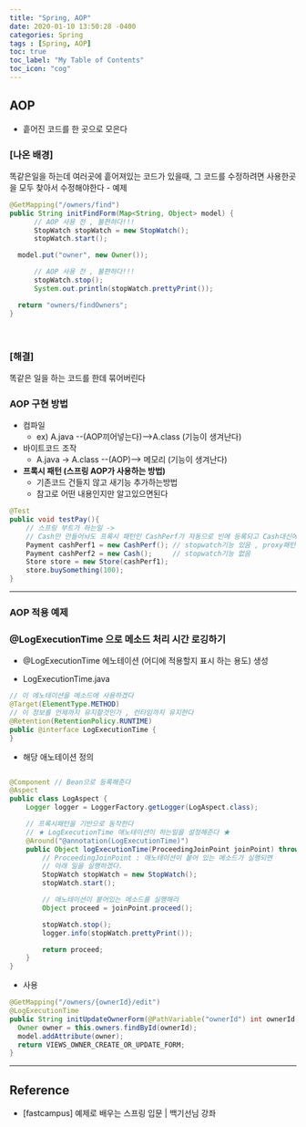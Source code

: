 ```yaml
---
title: "Spring, AOP"
date: 2020-01-10 13:50:28 -0400
categories: Spring
tags : [Spring, AOP]
toc: true
toc_label: "My Table of Contents"
toc_icon: "cog"
---
```


## AOP
- 흩어진 코드를 한 곳으로 모은다
<h3>[나온 배경]</h3>
똑같은일을 하는데 여러곳에 흩어져있는 코드가 있을때, 그 코드를 수정하려면 사용한곳을 모두 찾아서 수정해야한다
- 예제

```java
@GetMapping("/owners/find")
public String initFindForm(Map<String, Object> model) {
      // AOP 사용 전 , 불편하다!!!
      StopWatch stopWatch = new StopWatch();
      stopWatch.start();

  model.put("owner", new Owner());

      // AOP 사용 전 , 불편하다!!!
      stopWatch.stop();
      System.out.println(stopWatch.prettyPrint());

  return "owners/findOwners";
}
```

<br>
<h3>[해결]</h3>
똑같은 일을 하는 코드를 한데 묶어버린다


### AOP 구현 방법
- 컴파일
    - ex) A.java --(AOP끼어넣는다)-->A.class (기능이 생겨난다)
- 바이트코드 조작
    - A.java -> A.class --(AOP)--> 메모리 (기능이 생겨난다)
- <b>프록시 패턴 (스프링 AOP가 사용하는 방법)</b>
    - 기존코드 건들지 않고 새기능 추가하는방법
    - 참고로 어떤 내용인지만 알고있으면된다

```java
@Test
public void testPay(){
    // 스프링 부트가 하는일 ->
    // Cash만 만들어놔도 프록시 패턴인 CashPerf가 자동으로 빈에 등록되고 Cash대신에 사용된다
    Payment cashPerf1 = new CashPerf(); // stopwatch기능 있음 , proxy패턴 !
    Payment cashPerf2 = new Cash();     // stopwatch기능 없음
    Store store = new Store(cashPerf1);
    store.buySomething(100);
}
```

---

### AOP 적용 예제
### @LogExecutionTime 으로 메소드 처리 시간 로깅하기
- @LogExecutionTime 에노테이션 (어디에 적용할지 표시 하는 용도) 생성

- LogExecutionTime.java

```java
// 이 에노테이션을 메소드에 사용하겠다
@Target(ElementType.METHOD)
// 이 정보를 언제까지 유지할것인가 , 런타임까지 유지한다
@Retention(RetentionPolicy.RUNTIME)
public @interface LogExecutionTime {
}
```

- 해당 애노테이션 정의

```java

@Component // Bean으로 등록해준다
@Aspect
public class LogAspect {
    Logger logger = LoggerFactory.getLogger(LogAspect.class);

    // 프록시패턴을 기반으로 동작한다
    // ★ LogExecutionTime 애노테이션이 하는일을 설정해준다 ★
    @Around("@annotation(LogExecutionTime)")
    public Object logExecutionTime(ProceedingJoinPoint joinPoint) throws Throwable {
        // ProceedingJoinPoint : 애노테이션이 붙어 있는 메소드가 실행되면
        // 아래 일을 실행하겠다.
        StopWatch stopWatch = new StopWatch();
        stopWatch.start();

        // 애노테이션이 붙어있는 메소드를 실행해라
        Object proceed = joinPoint.proceed();

        stopWatch.stop();
        logger.info(stopWatch.prettyPrint());

        return proceed;
    }
}
```

- 사용

```java
@GetMapping("/owners/{ownerId}/edit")
@LogExecutionTime
public String initUpdateOwnerForm(@PathVariable("ownerId") int ownerId, Model model) {
  Owner owner = this.owners.findById(ownerId);
  model.addAttribute(owner);
  return VIEWS_OWNER_CREATE_OR_UPDATE_FORM;
}
```


---
## Reference
- [fastcampus] 예제로 배우는 스프링 입문 | 백기선님 강좌
